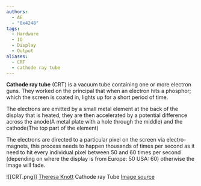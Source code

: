 ```yaml
---
authors:
  - AE
  - "0x4248"
tags:
  - Hardware
  - IO
  - Display
  - Output
aliases:
  - CRT
  - cathode ray tube
---
```

**Cathode ray tube** (CRT) is a vacuum tube containing one or more electron guns. They worked on the principal that when an electron hits a phosphor; which the screen is coated in, lights up for a short period of time.

The electrons are emitted by a small metal element at the back of the display that is heated, they are then accelerated by a potential difference across the anode(A metal plate with a hole through the middle) and the cathode(The top part of the element)

The electrons are directed to a particular pixel on the screen via electro-magnets, this process needs to happen thousands of times per second as it need to hit every individual pixel between 50 and 60 times per second (depending on where the display is from Europe: 50 USA: 60) otherwise the image will fade.

![[CRT.png]]
[Theresa Knott](https://en.wikipedia.org/wiki/User:Theresa_knott "en:User:Theresa knott") Cathode ray Tube [Image source](https://en.wikipedia.org/wiki/File:Cathode_ray_Tube.PNG)

